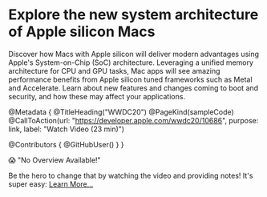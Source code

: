 # Explore the new system architecture of Apple silicon Macs

Discover how Macs with Apple silicon will deliver modern advantages using Apple's System-on-Chip (SoC) architecture. Leveraging a unified memory architecture for CPU and GPU tasks, Mac apps will see amazing performance benefits from Apple silicon tuned frameworks such as Metal and Accelerate.  Learn about new features and changes coming to boot and security, and how these may affect your applications.

@Metadata {
   @TitleHeading("WWDC20")
   @PageKind(sampleCode)
   @CallToAction(url: "https://developer.apple.com/wwdc20/10686", purpose: link, label: "Watch Video (23 min)")

   @Contributors {
      @GitHubUser(<replace this with your GitHub handle>)
   }
}

😱 "No Overview Available!"

Be the hero to change that by watching the video and providing notes! It's super easy:
 [Learn More…](https://wwdcnotes.github.io/WWDCNotes/documentation/wwdcnotes/contributing)
